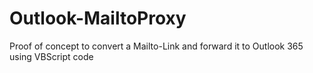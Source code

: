 # Outlook-MailtoProxy
Proof of concept to convert a Mailto-Link and forward it to Outlook 365 using VBScript code 
